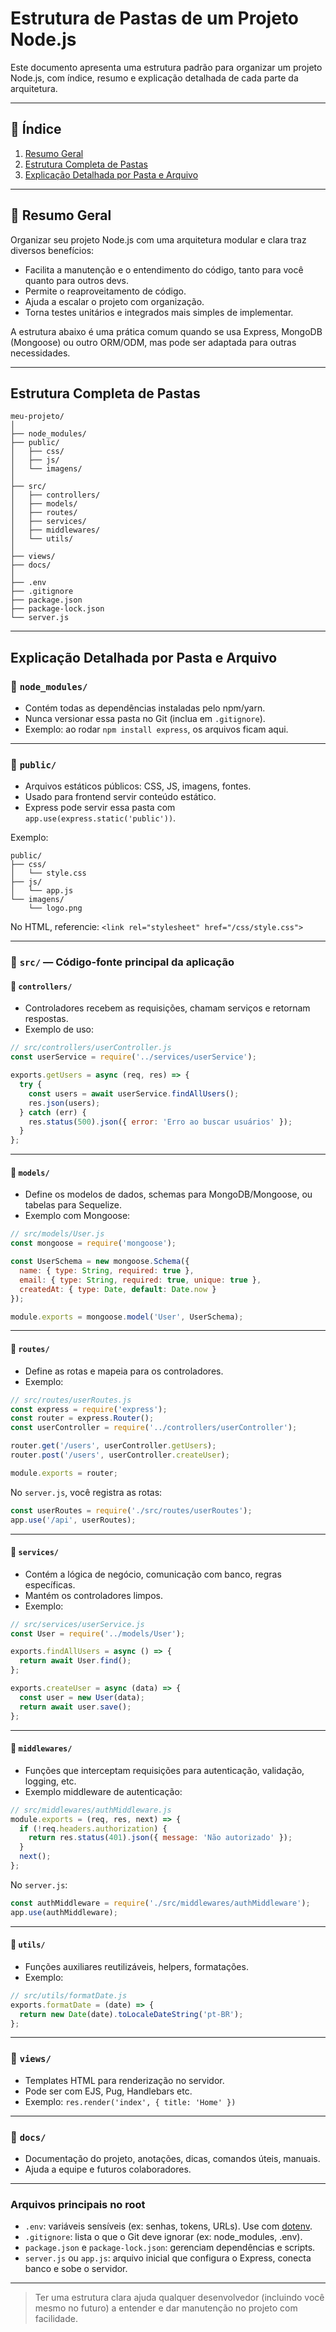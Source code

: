 # Estrutura de Pastas de um Projeto Node.js

Este documento apresenta uma estrutura padrão para organizar um projeto Node.js, com índice, resumo e explicação detalhada de cada parte da arquitetura.

---

## 📑 Índice

1. [Resumo Geral](#resumo-geral)  
2. [Estrutura Completa de Pastas](#estrutura-completa-de-pastas)  
3. [Explicação Detalhada por Pasta e Arquivo](#explicacao-detalhada-por-pasta-e-arquivo)  

---

## 📌 Resumo Geral

Organizar seu projeto Node.js com uma arquitetura modular e clara traz diversos benefícios:

- Facilita a manutenção e o entendimento do código, tanto para você quanto para outros devs.
- Permite o reaproveitamento de código.
- Ajuda a escalar o projeto com organização.
- Torna testes unitários e integrados mais simples de implementar.

A estrutura abaixo é uma prática comum quando se usa Express, MongoDB (Mongoose) ou outro ORM/ODM, mas pode ser adaptada para outras necessidades.

---

## Estrutura Completa de Pastas

```
meu-projeto/
│
├── node_modules/          
├── public/                
│   ├── css/
│   ├── js/
│   └── imagens/
│
├── src/                   
│   ├── controllers/
│   ├── models/
│   ├── routes/
│   ├── services/
│   ├── middlewares/
│   └── utils/
│
├── views/                 
├── docs/                  
│
├── .env                   
├── .gitignore             
├── package.json           
├── package-lock.json      
└── server.js              
```

---

## Explicação Detalhada por Pasta e Arquivo

### 📁 `node_modules/`
- Contém todas as dependências instaladas pelo npm/yarn.
- Nunca versionar essa pasta no Git (inclua em `.gitignore`).
- Exemplo: ao rodar `npm install express`, os arquivos ficam aqui.

---

### 📁 `public/`
- Arquivos estáticos públicos: CSS, JS, imagens, fontes.
- Usado para frontend servir conteúdo estático.
- Express pode servir essa pasta com `app.use(express.static('public'))`.

Exemplo:

```
public/
├── css/
│   └── style.css
├── js/
│   └── app.js
└── imagens/
    └── logo.png
```

No HTML, referencie: `<link rel="stylesheet" href="/css/style.css">`

---

### 📁 `src/` — Código-fonte principal da aplicação

#### 📂 `controllers/`  
- Controladores recebem as requisições, chamam serviços e retornam respostas.
- Exemplo de uso:

```js
// src/controllers/userController.js
const userService = require('../services/userService');

exports.getUsers = async (req, res) => {
  try {
    const users = await userService.findAllUsers();
    res.json(users);
  } catch (err) {
    res.status(500).json({ error: 'Erro ao buscar usuários' });
  }
};
```

---

#### 📂 `models/`  
- Define os modelos de dados, schemas para MongoDB/Mongoose, ou tabelas para Sequelize.
- Exemplo com Mongoose:

```js
// src/models/User.js
const mongoose = require('mongoose');

const UserSchema = new mongoose.Schema({
  name: { type: String, required: true },
  email: { type: String, required: true, unique: true },
  createdAt: { type: Date, default: Date.now }
});

module.exports = mongoose.model('User', UserSchema);
```

---

#### 📂 `routes/`  
- Define as rotas e mapeia para os controladores.
- Exemplo:

```js
// src/routes/userRoutes.js
const express = require('express');
const router = express.Router();
const userController = require('../controllers/userController');

router.get('/users', userController.getUsers);
router.post('/users', userController.createUser);

module.exports = router;
```

No `server.js`, você registra as rotas:

```js
const userRoutes = require('./src/routes/userRoutes');
app.use('/api', userRoutes);
```

---

#### 📂 `services/`  
- Contém a lógica de negócio, comunicação com banco, regras específicas.
- Mantém os controladores limpos.
- Exemplo:

```js
// src/services/userService.js
const User = require('../models/User');

exports.findAllUsers = async () => {
  return await User.find();
};

exports.createUser = async (data) => {
  const user = new User(data);
  return await user.save();
};
```

---

#### 📂 `middlewares/`  
- Funções que interceptam requisições para autenticação, validação, logging, etc.
- Exemplo middleware de autenticação:

```js
// src/middlewares/authMiddleware.js
module.exports = (req, res, next) => {
  if (!req.headers.authorization) {
    return res.status(401).json({ message: 'Não autorizado' });
  }
  next();
};
```

No `server.js`:

```js
const authMiddleware = require('./src/middlewares/authMiddleware');
app.use(authMiddleware);
```

---

#### 📂 `utils/`  
- Funções auxiliares reutilizáveis, helpers, formatações.
- Exemplo:

```js
// src/utils/formatDate.js
exports.formatDate = (date) => {
  return new Date(date).toLocaleDateString('pt-BR');
};
```

---

### 📁 `views/`
- Templates HTML para renderização no servidor.
- Pode ser com EJS, Pug, Handlebars etc.
- Exemplo: `res.render('index', { title: 'Home' })`

---

### 📁 `docs/`
- Documentação do projeto, anotações, dicas, comandos úteis, manuais.
- Ajuda a equipe e futuros colaboradores.

---

### Arquivos principais no root

- `.env`: variáveis sensíveis (ex: senhas, tokens, URLs). Use com [dotenv](https://www.npmjs.com/package/dotenv).
- `.gitignore`: lista o que o Git deve ignorar (ex: node_modules, .env).
- `package.json` e `package-lock.json`: gerenciam dependências e scripts.
- `server.js` ou `app.js`: arquivo inicial que configura o Express, conecta banco e sobe o servidor.

---

> Ter uma estrutura clara ajuda qualquer desenvolvedor (incluindo você mesmo no futuro) a entender e dar manutenção no projeto com facilidade.
